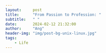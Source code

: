 ```yaml
---
layout:     post
title:      "From Passion to Profession: "
subtitle:   " "
date:       2024-02-12 21:32:00
author:     "Ang"
header-img: "img/post-bg-unix-linux.jpg"
tags:
    - Life
---
```


> 







